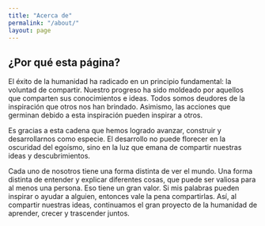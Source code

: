 ```yaml
---
title: "Acerca de"
permalink: "/about/"
layout: page
---
```


## ¿Por qué esta página?

El éxito de la humanidad ha radicado en un principio fundamental: la voluntad de compartir. Nuestro progreso ha sido moldeado por aquellos que comparten sus conocimientos e ideas. Todos somos deudores de la inspiración que otros nos han brindado. Asimismo, las acciones que germinan debido a esta inspiración pueden inspirar a otros.

Es gracias a esta cadena que hemos logrado avanzar, construir y desarrollarnos como especie. El desarrollo no puede florecer en la oscuridad del egoísmo, sino en la luz que emana de compartir nuestras ideas y descubrimientos.

Cada uno de nosotros tiene una forma distinta de ver el mundo. Una forma distinta de entender y explicar diferentes cosas, que puede ser valiosa para al menos una persona. Eso tiene un gran valor. Si mis palabras pueden inspirar o ayudar a alguien, entonces vale la pena compartirlas. Así, al compartir nuestras ideas, continuamos el gran proyecto de la humanidad de aprender, crecer y trascender juntos.

